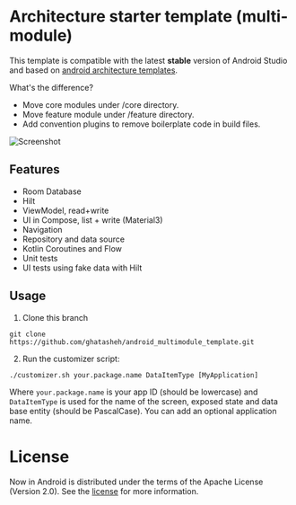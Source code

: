 Architecture starter template (multi-module)
==================

This template is compatible with the latest **stable** version of Android Studio and based on [android architecture templates](https://github.com/android/architecture-templates).

What's the difference?
* Move core modules under /core directory.
* Move feature module under /feature directory.
* Add convention plugins to remove boilerplate code in build files.

![Screenshot](https://github.com/android/architecture-templates/raw/main/screenshots.png)

## Features

* Room Database
* Hilt
* ViewModel, read+write
* UI in Compose, list + write (Material3)
* Navigation
* Repository and data source
* Kotlin Coroutines and Flow
* Unit tests
* UI tests using fake data with Hilt

## Usage

1. Clone this branch

```
git clone https://github.com/ghatasheh/android_multimodule_template.git
```


2. Run the customizer script:

```
./customizer.sh your.package.name DataItemType [MyApplication]
```

Where `your.package.name` is your app ID (should be lowercase) and `DataItemType` is used for the
name of the screen, exposed state and data base entity (should be PascalCase). You can add an optional application name.

# License

Now in Android is distributed under the terms of the Apache License (Version 2.0). See the
[license](LICENSE) for more information.
